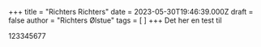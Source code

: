 +++
title = "Richters Richters"
date = 2023-05-30T19:46:39.000Z
draft = false
author = "Richters Ølstue"
tags = [ ]
+++
Det her en test til



123345677